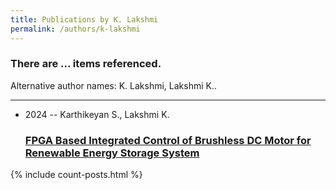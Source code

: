 ```yaml
---
title: Publications by K. Lakshmi
permalink: /authors/k-lakshmi
---
```


<h3 id="number-posts">There are ... items referenced.</h3>
<p id='info-authors'>Alternative author names: K. Lakshmi, Lakshmi K..</p>
<hr />
<ul class="post-list">
<li><span class='post-meta'>2024 -- Karthikeyan S., Lakshmi K.</span><h3><a class='post-link' href="{{ site.baseurl }}/fpga-based-integrated-control-of-brushless-dc-motor-for-renewable-energy-storage-system">FPGA Based Integrated Control of Brushless DC Motor for Renewable Energy Storage System</a></h3></li>

</ul>
{% include count-posts.html %}
